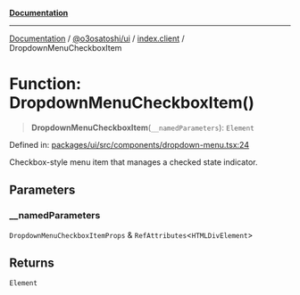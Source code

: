 [**Documentation**](../../../../README.md)

***

[Documentation](../../../../README.md) / [@o3osatoshi/ui](../../README.md) / [index.client](../README.md) / DropdownMenuCheckboxItem

# Function: DropdownMenuCheckboxItem()

> **DropdownMenuCheckboxItem**(`__namedParameters`): `Element`

Defined in: [packages/ui/src/components/dropdown-menu.tsx:24](https://github.com/o3osatoshi/experiment/blob/67ff251451cab829206391b718d971ec20ce4dfb/packages/ui/src/components/dropdown-menu.tsx#L24)

Checkbox-style menu item that manages a checked state indicator.

## Parameters

### \_\_namedParameters

`DropdownMenuCheckboxItemProps` & `RefAttributes`\<`HTMLDivElement`\>

## Returns

`Element`

